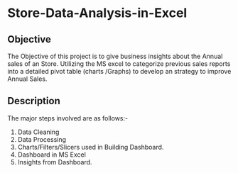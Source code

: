 # Store-Data-Analysis-in-Excel

## Objective
The Objective of this project is to give business insights about the Annual sales of an Store. 
Utilizing the MS excel to categorize previous sales reports into a detailed pivot table (charts /Graphs) to develop an strategy to improve Annual Sales.

## Description
The major steps involved are as follows:-
1. Data Cleaning 
2. Data Processing 
3. Charts/Filters/Slicers used in Building Dashboard.
4. Dashboard in MS Excel
5. Insights from Dashboard.

